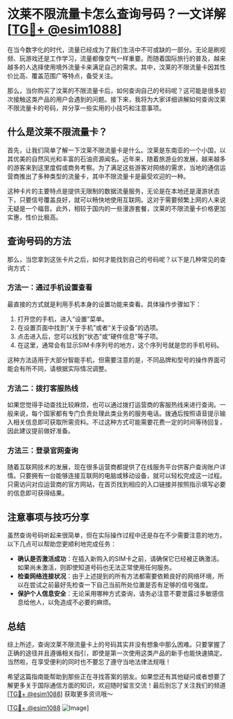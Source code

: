 # 汶莱不限流量卡怎么查询号码？一文详解[[TG💪+ @esim1088](https://t.me/s/esim1088)]

在当今数字化的时代，流量已经成为了我们生活中不可或缺的一部分。无论是刷视频、玩游戏还是工作学习，流量都像空气一样重要。而随着国际旅行的普及，越来越多的人选择使用境外流量卡来满足自己的需求。其中，汶莱的不限流量卡因其性价比高、覆盖范围广等特点，备受关注。

那么，当你购买了汶莱的不限流量卡后，如何查询自己的号码呢？这可能是很多初次接触这类产品的用户会遇到的问题。接下来，我将为大家详细讲解如何查询汶莱不限流量卡的号码，并分享一些实用的小技巧和注意事项。

## 什么是汶莱不限流量卡？

首先，让我们简单了解一下汶莱不限流量卡是什么。汶莱是东南亚的一个小国，以其优美的自然风光和丰富的石油资源闻名。近年来，随着旅游业的发展，越来越多的游客来到这里度假或商务考察。为了满足这些游客对网络的需求，当地的通信运营商推出了多种类型的流量卡，其中不限流量卡是最受欢迎的一种。

这种卡片的主要特点是提供无限制的数据流量服务，无论是在本地还是漫游状态下，只要信号覆盖良好，就可以畅快地使用互联网。这对于需要频繁上网的人来说无疑是一个福音。此外，相较于国内的一些漫游套餐，汶莱的不限流量卡价格更加实惠，性价比极高。

## 查询号码的方法

那么，当您拿到这张卡片之后，如何才能找到自己的号码呢？以下是几种常见的查询方式：

### 方法一：通过手机设置查看

最直接的方式就是利用手机本身的设置功能来查看。具体操作步骤如下：
1. 打开您的手机，进入“设置”菜单。
2. 在设置页面中找到“关于手机”或者“关于设备”的选项。
3. 点击进入后，您可以找到“状态”或“硬件信息”等子项。
4. 在这里，通常会有显示SIM卡序列号的地方，这个序列号就是您的手机号码。

这种方法适用于大部分智能手机，但需要注意的是，不同品牌和型号的操作界面可能会有所不同，请根据实际情况调整。

### 方法二：拨打客服热线

如果您觉得手动查找比较麻烦，也可以通过拨打运营商的客服热线来进行查询。一般来说，每个国家都有专门负责处理此类业务的服务电话。拨通后按照语音提示输入相关信息即可获取所需资料。不过这种方式可能需要花费一定的时间等待回复，因此建议提前做好准备。

### 方法三：登录官网查询

随着互联网技术的发展，现在很多运营商都提供了在线服务平台供客户查询账户详情。只要拥有一台能够连接互联网的电脑或移动设备，就可以轻松完成这一过程。只需访问对应运营商的官方网站，在首页找到相应的入口链接并按照指示填写必要的信息即可获得结果。

## 注意事项与技巧分享

虽然查询号码听起来很简单，但在实际操作过程中还是存在不少需要注意的地方。以下几点可以帮助您更顺利地完成任务：

- **确认是否激活成功**：在插入新购入的SIM卡之前，请确保它已经被正确激活。如果尚未激活，则即使知道号码也无法正常使用任何服务。
- **检查网络连接状况**：由于上述提到的所有方法都需要依赖良好的网络环境，所以在尝试之前最好先检查一下自己当前所处位置是否有足够的信号强度。
- **保护个人信息安全**：无论采用哪种方式查询，请务必注意不要泄露过多敏感信息给他人，以免造成不必要的麻烦。

## 总结

综上所述，查询汶莱不限流量卡上的号码其实并没有想象中那么困难。只要掌握了正确的途径并且遵循相关指引，即使是第一次使用这类产品的新手也能快速搞定。当然啦，在享受便利的同时也不要忘了遵守当地法律法规哦！

希望这篇指南能帮助到那些正在寻找答案的朋友。如果您还有其他疑问或者想要了解更多关于国际通信方面的知识，欢迎随时留言交流！最后别忘了关注我们的频道[[TG💪+ @esim1088](https://t.me/s/esim1088)] 获取更多资讯哦～ 

[[TG💪+ @esim1088](https://t.me/s/esim1088) ![Image](https://i.postimg.cc/4NQfJmqS/Snipaste-2025-05-13-00-14-12.png)]